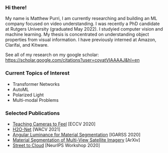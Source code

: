### Hi there!
My name is Matthew Purri, I am currently researching and building an ML company focused on video understanding. I was recently a PhD candidate at Rutgers University (graduated May 2022). I studyied computer vision and machine learning. My thesis is concentrated on understanding object properties from visual information. I have previously interned at Amazon, Clarifai, and Kitware.

See all of my research on my google scholar: https://scholar.google.com/citations?user=coyatVIAAAAJ&hl=en

### Current Topics of Interest
* Transformer Networks
* AutoML
* Polarized Light
* Multi-modal Problems

### Selected Publications
* [Teaching Cameras to Feel](https://arxiv.org/pdf/2004.14487.pdf) [ECCV 2020]
* [H2O-Net](https://arxiv.org/pdf/2010.05309.pdf) [WACV 2021]
* [Angular Luminance for Material Segmentation](https://arxiv.org/pdf/2009.10825.pdf) [IGARSS 2020]
* [Material Segmentation of Multi-View Satellite Imagery](https://arxiv.org/pdf/1904.08537.pdf) [ArXiv]
* [Street to Cloud](https://arxiv.org/pdf/2011.08010.pdf) [NeurIPS Workshop 2020]

<!--
**matthewpurri/matthewpurri** is a ✨ _special_ ✨ repository because its `README.md` (this file) appears on your GitHub profile.

Here are some ideas to get you started:

- 🔭 I’m currently working on ...
- 🌱 I’m currently learning ...
- 👯 I’m looking to collaborate on ...
- 🤔 I’m looking for help with ...
- 💬 Ask me about ...
- 📫 How to reach me: ...
- 😄 Pronouns: ...
- ⚡ Fun fact: ...
-->

